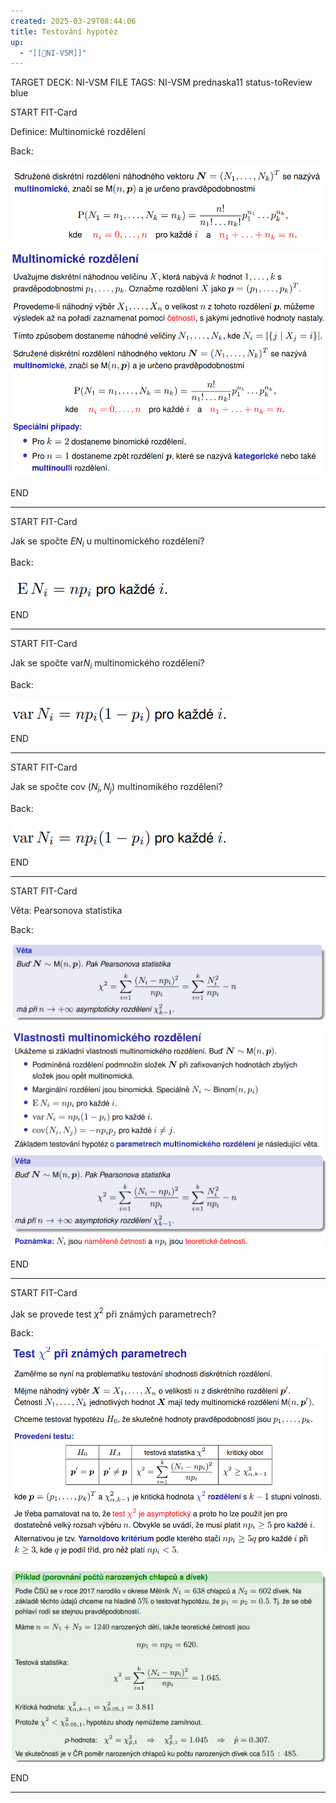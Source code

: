 ```yaml
---
created: 2025-03-29T08:44:06
title: Testování hypotéz
up:
  - "[[📖NI-VSM]]"
---
```


TARGET DECK: NI-VSM
FILE TAGS: NI-VSM prednaska11 status-toReview blue

START
FIT-Card

Definice: Multinomické rozdělení

Back:

![](../../Assets/Pasted%20image%2020250329084510.png)

<!-- DetailInfoStart -->
![](../../Assets/Pasted%20image%2020250329084519.png)
<!-- DetailInfoEnd -->
<!--ID: 1746599649731-->
END

---


START
FIT-Card

Jak se spočte $EN_i$ u multinomického rozdělení?

Back:

![](../../Assets/Pasted%20image%2020250329103530.png)
<!--ID: 1746599649738-->
END

---


START
FIT-Card

Jak se spočte $\text{var} N_i$ multinomického rozdělení?

Back:

![](../../Assets/Pasted%20image%2020250329103559.png)
<!--ID: 1746599649745-->
END

---


START
FIT-Card

Jak se spočte $\text{cov }(N_i, N_j)$ multinomikého rozdělení?

Back:

![](../../Assets/Pasted%20image%2020250329103627.png)
<!--ID: 1746599649752-->
END

---


START
FIT-Card

Věta: Pearsonova statistika

Back:

![](../../Assets/Pasted%20image%2020250329084536.png)

<!-- DetailInfoStart -->
![](../../Assets/Pasted%20image%2020250329084545.png)
<!-- DetailInfoEnd -->
<!--ID: 1746599649760-->
END

---


START
FIT-Card

Jak se provede test $\chi^2$ při známých parametrech?

Back:

![](../../Assets/Pasted%20image%2020250329084640.png)

<!-- ExampleStart -->
![](../../Assets/Pasted%20image%2020250329084649.png)
<!-- ExampleEnd -->
<!--ID: 1746599649767-->
END

---

